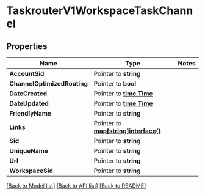 # TaskrouterV1WorkspaceTaskChannel

## Properties
Name | Type | Notes
------------ | ------------- | -------------
**AccountSid** | Pointer to **string** | 
**ChannelOptimizedRouting** | Pointer to **bool** | 
**DateCreated** | Pointer to [**time.Time**](time.Time.md) | 
**DateUpdated** | Pointer to [**time.Time**](time.Time.md) | 
**FriendlyName** | Pointer to **string** | 
**Links** | Pointer to [**map[string]interface{}**](.md) | 
**Sid** | Pointer to **string** | 
**UniqueName** | Pointer to **string** | 
**Url** | Pointer to **string** | 
**WorkspaceSid** | Pointer to **string** | 

[[Back to Model list]](../README.md#documentation-for-models) [[Back to API list]](../README.md#documentation-for-api-endpoints) [[Back to README]](../README.md)


